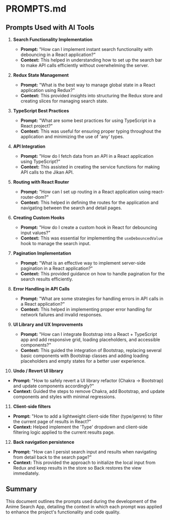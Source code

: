 # PROMPTS.md

## Prompts Used with AI Tools

1. **Search Functionality Implementation**
   - **Prompt:** "How can I implement instant search functionality with debouncing in a React application?"
   - **Context:** This helped in understanding how to set up the search bar to make API calls efficiently without overwhelming the server.

2. **Redux State Management**
   - **Prompt:** "What is the best way to manage global state in a React application using Redux?"
   - **Context:** This provided insights into structuring the Redux store and creating slices for managing search state.

3. **TypeScript Best Practices**
   - **Prompt:** "What are some best practices for using TypeScript in a React project?"
   - **Context:** This was useful for ensuring proper typing throughout the application and minimizing the use of 'any' types.

4. **API Integration**
   - **Prompt:** "How do I fetch data from an API in a React application using TypeScript?"
   - **Context:** This assisted in creating the service functions for making API calls to the Jikan API.

5. **Routing with React Router**
   - **Prompt:** "How can I set up routing in a React application using react-router-dom?"
   - **Context:** This helped in defining the routes for the application and navigating between the search and detail pages.

6. **Creating Custom Hooks**
   - **Prompt:** "How do I create a custom hook in React for debouncing input values?"
   - **Context:** This was essential for implementing the `useDebouncedValue` hook to manage the search input.

7. **Pagination Implementation**
   - **Prompt:** "What is an effective way to implement server-side pagination in a React application?"
   - **Context:** This provided guidance on how to handle pagination for the search results efficiently.

8. **Error Handling in API Calls**
   - **Prompt:** "What are some strategies for handling errors in API calls in a React application?"
   - **Context:** This helped in implementing proper error handling for network failures and invalid responses.

9. **UI Library and UX Improvements**
   - **Prompt:** "How can I integrate Bootstrap into a React + TypeScript app and add responsive grid, loading placeholders, and accessible components?"
   - **Context:** This guided the integration of Bootstrap, replacing several basic components with Bootstrap classes and adding loading placeholders and empty states for a better user experience.

10. **Undo / Revert UI library**
   - **Prompt:** "How to safely revert a UI library refactor (Chakra -> Bootstrap) and update components accordingly?"
   - **Context:** Guided the steps to remove Chakra, add Bootstrap, and update components and styles with minimal regressions.

11. **Client-side filters**
   - **Prompt:** "How to add a lightweight client-side filter (type/genre) to filter the current page of results in React?"
   - **Context:** Helped implement the 'Type' dropdown and client-side filtering logic applied to the current results page.

12. **Back navigation persistence**
   - **Prompt:** "How can I persist search input and results when navigating from detail back to the search page?"
   - **Context:** This provided the approach to initialize the local input from Redux and keep results in the store so Back restores the view immediately.

## Summary

This document outlines the prompts used during the development of the Anime Search App, detailing the context in which each prompt was applied to enhance the project's functionality and code quality.